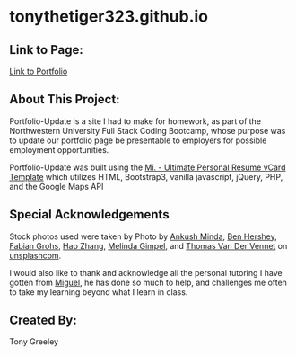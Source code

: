 # tonythetiger323.github.io

## Link to Page:
[Link to Portfolio](https://tonythetiger323.github.io/)

## About This Project:
Portfolio-Update is a site I had to make for homework, as part of the Northwestern University Full Stack Coding Bootcamp, whose purpose was to update our portfolio page be presentable to employers for possible employment opportunities.

Portfolio-Update was built using the [Mi. - Ultimate Personal Resume vCard Template](https://themeforest.net/item/mi-ultimate-personal-resume-vcard-template/13308494?ref=suelo) which utilizes HTML, Bootstrap3, vanilla javascript, jQuery, PHP, and the Google Maps API

## Special Acknowledgements
Stock photos used were taken by Photo by [Ankush Minda](https://unsplash.com/@an_ku_sh), [Ben Hershey](https://unsplash.com/@benhershey), [Fabian Grohs](https://unsplash.com/@grohsfabian), [Hao Zhang](https://unsplash.com/@hharvey), [Melinda Gimpel](https://unsplash.com/@melindagimpel), and [Thomas Van Der Vennet](https://unsplash.com/@wearedead) on [unsplashcom](https://unsplash.com).

I would also like to thank and acknowledge all the personal tutoring I have gotten from [Miguel](http://www.miguel.cab/), he has done so much to help, and challenges me often to take my learning beyond what I learn in class.


## Created By:
Tony Greeley
